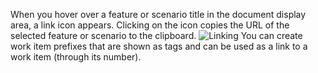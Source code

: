 When you hover over a feature or scenario title in the document display area, a link icon appears. Clicking on the icon copies the URL of the selected feature or scenario to the clipboard.
![Linking](http://www.specflow.org/screenshots/link_icon.png)
You can create work item prefixes that are shown as tags and can be used as a link to a work item (through its number).